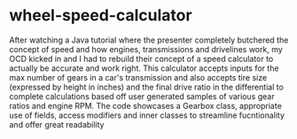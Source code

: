 # wheel-speed-calculator

After watching a Java tutorial where the presenter completely butchered the concept of speed and how engines, transmissions and drivelines work, my OCD kicked in
and I had to rebuild their concept of a speed calculator to actually be accurate and work right.
This calculator accepts inputs for the max number of gears in a car's transmission and also accepts tire size (expressed by height in inches) and the final drive ratio in
the differential to complete calculations based off user generated samples of various gear ratios and engine RPM.
The code showcases a Gearbox class, appropriate use of fields, access modifiers and inner classes to streamline fucntionality and offer great readability
